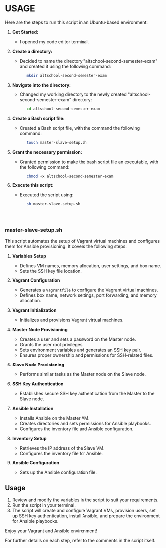 # USAGE
Here are the steps to run this script in an Ubuntu-based environment:

1. **Get Started:** 
   - I opened my code editor terminal.
     
2. **Create a directory:** <br>
   - Decided to name the directory "altschool-second-semester-exam" and created it using the following command:
      ```bash
         mkdir altschool-second-semester-exam

3. **Navigate into the directory:**
   - Changed my working directory to the newly created "altschool-second-semester-exam" directory:
      ```bash
         cd altschool-second-semester-exam
      
4. **Create a Bash script file:**
   - Created a Bash script file, with the command the following command:
      ```bash
         touch master-slave-setup.sh

5. **Grant the necessary permission:**
   - Granted permission to make the bash script file an executable, with the following command:
      ```bash
         chmod +x altschool-second-semester-exam

6. **Execute this script:**
   - Executed the script using:
      ```bash
         sh master-slave-setup.sh

   



### master-slave-setup.sh

This script automates the setup of Vagrant virtual machines and configures them for Ansible provisioning. It covers the following steps:

1. **Variables Setup**
   - Defines VM names, memory allocation, user settings, and box name.
   - Sets the SSH key file location.

2. **Vagrant Configuration**
   - Generates a `Vagrantfile` to configure the Vagrant virtual machines.
   - Defines box name, network settings, port forwarding, and memory allocation.

3. **Vagrant Initialization**
   - Initializes and provisions Vagrant virtual machines.

4. **Master Node Provisioning**
   - Creates a user and sets a password on the Master node.
   - Grants the user root privileges.
   - Sets environment variables and generates an SSH key pair.
   - Ensures proper ownership and permissions for SSH-related files.

5. **Slave Node Provisioning**
   - Performs similar tasks as the Master node on the Slave node.

6. **SSH Key Authentication**
   - Establishes secure SSH key authentication from the Master to the Slave node.

7. **Ansible Installation**
   - Installs Ansible on the Master VM.
   - Creates directories and sets permissions for Ansible playbooks.
   - Configures the inventory file and Ansible configuration.

8. **Inventory Setup**
   - Retrieves the IP address of the Slave VM.
   - Configures the inventory file for Ansible.

9. **Ansible Configuration**
   - Sets up the Ansible configuration file.

## Usage

1. Review and modify the variables in the script to suit your requirements.
2. Run the script in your terminal.
3. The script will create and configure Vagrant VMs, provision users, set up SSH key authentication, install Ansible, and prepare the environment for Ansible playbooks.

Enjoy your Vagrant and Ansible environment!

For further details on each step, refer to the comments in the script itself.
